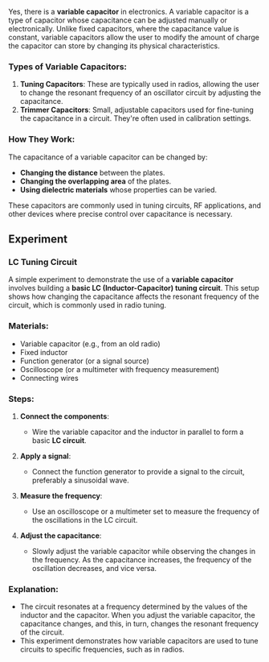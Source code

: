 Yes, there is a **variable capacitor** in electronics. A variable capacitor is a type of capacitor whose capacitance can be adjusted manually or electronically. Unlike fixed capacitors, where the capacitance value is constant, variable capacitors allow the user to modify the amount of charge the capacitor can store by changing its physical characteristics.

### Types of Variable Capacitors:
1. **Tuning Capacitors**: These are typically used in radios, allowing the user to change the resonant frequency of an oscillator circuit by adjusting the capacitance.
2. **Trimmer Capacitors**: Small, adjustable capacitors used for fine-tuning the capacitance in a circuit. They're often used in calibration settings.

### How They Work:
The capacitance of a variable capacitor can be changed by:
- **Changing the distance** between the plates.
- **Changing the overlapping area** of the plates.
- **Using dielectric materials** whose properties can be varied.

These capacitors are commonly used in tuning circuits, RF applications, and other devices where precise control over capacitance is necessary.

## Experiment
### LC Tuning Circuit

A simple experiment to demonstrate the use of a **variable capacitor** involves building a **basic LC (Inductor-Capacitor) tuning circuit**. This setup shows how changing the capacitance affects the resonant frequency of the circuit, which is commonly used in radio tuning.

### Materials:
- Variable capacitor (e.g., from an old radio)
- Fixed inductor
- Function generator (or a signal source)
- Oscilloscope (or a multimeter with frequency measurement)
- Connecting wires

### Steps:
1. **Connect the components**: 
   - Wire the variable capacitor and the inductor in parallel to form a basic **LC circuit**.

2. **Apply a signal**: 
   - Connect the function generator to provide a signal to the circuit, preferably a sinusoidal wave.

3. **Measure the frequency**: 
   - Use an oscilloscope or a multimeter set to measure the frequency of the oscillations in the LC circuit.

4. **Adjust the capacitance**: 
   - Slowly adjust the variable capacitor while observing the changes in the frequency. As the capacitance increases, the frequency of the oscillation decreases, and vice versa.

### Explanation:
- The circuit resonates at a frequency determined by the values of the inductor and the capacitor. When you adjust the variable capacitor, the capacitance changes, and this, in turn, changes the resonant frequency of the circuit.
- This experiment demonstrates how variable capacitors are used to tune circuits to specific frequencies, such as in radios.
